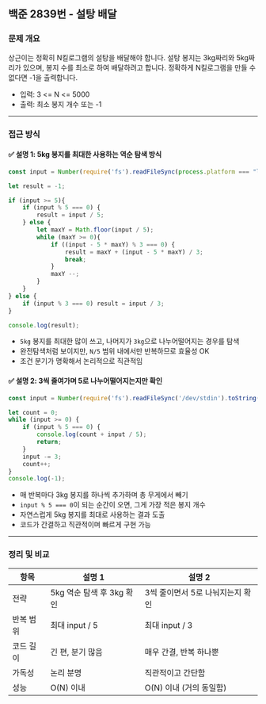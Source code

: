 ## 백준 2839번 - 설탕 배달

### 문제 개요
상근이는 정확히 N킬로그램의 설탕을 배달해야 합니다. 설탕 봉지는 3kg짜리와 5kg짜리가 있으며, 봉지 수를 최소로 하여 배달하려고 합니다. 정확하게 N킬로그램을 만들 수 없다면 -1을 출력합니다.

- 입력: 3 <= N <= 5000
- 출력: 최소 봉지 개수 또는 -1

---

### 접근 방식

#### ✅ 설명 1: 5kg 봉지를 최대한 사용하는 역순 탐색 방식

```ts
const input = Number(require('fs').readFileSync(process.platform === "linux" ? "/dev/stdin" : "./input.txt").toString().trim());

let result = -1;

if (input >= 5){
    if (input % 5 === 0) {
        result = input / 5;
    } else {
        let maxY = Math.floor(input / 5);
        while (maxY >= 0){
            if ((input - 5 * maxY) % 3 === 0) {
                result = maxY + (input - 5 * maxY) / 3;
                break;
            }
            maxY --;
        }
    }
} else {
    if (input % 3 === 0) result = input / 3;  
}

console.log(result);
```

- `5kg` 봉지를 최대한 많이 쓰고, 나머지가 `3kg`으로 나누어떨어지는 경우를 탐색
- 완전탐색처럼 보이지만, `N/5` 범위 내에서만 반복하므로 효율성 OK
- 조건 분기가 명확해서 논리적으로 직관적임

#### ✅ 설명 2: 3씩 줄여가며 5로 나누어떨어지는지만 확인

```ts
const input = Number(require('fs').readFileSync('/dev/stdin').toString());

let count = 0;
while (input >= 0) {
    if (input % 5 === 0) {
        console.log(count + input / 5);
        return;
    }
    input -= 3;
    count++;
}
console.log(-1);
```

- 매 반복마다 3kg 봉지를 하나씩 추가하며 총 무게에서 빼기
- `input % 5 === 0`이 되는 순간이 오면, 그게 가장 적은 봉지 개수
- 자연스럽게 5kg 봉지를 최대로 사용하는 결과 도출
- 코드가 간결하고 직관적이며 빠르게 구현 가능

---

### 정리 및 비교
| 항목 | 설명 1 | 설명 2 |
|------|---------|---------|
| 전략 | 5kg 역순 탐색 후 3kg 확인 | 3씩 줄이면서 5로 나눠지는지 확인 |
| 반복 범위 | 최대 input / 5 | 최대 input / 3 |
| 코드 길이 | 긴 편, 분기 많음 | 매우 간결, 반복 하나뿐 |
| 가독성 | 논리 분명 | 직관적이고 간단함 |
| 성능 | O(N) 이내 | O(N) 이내 (거의 동일함) |
